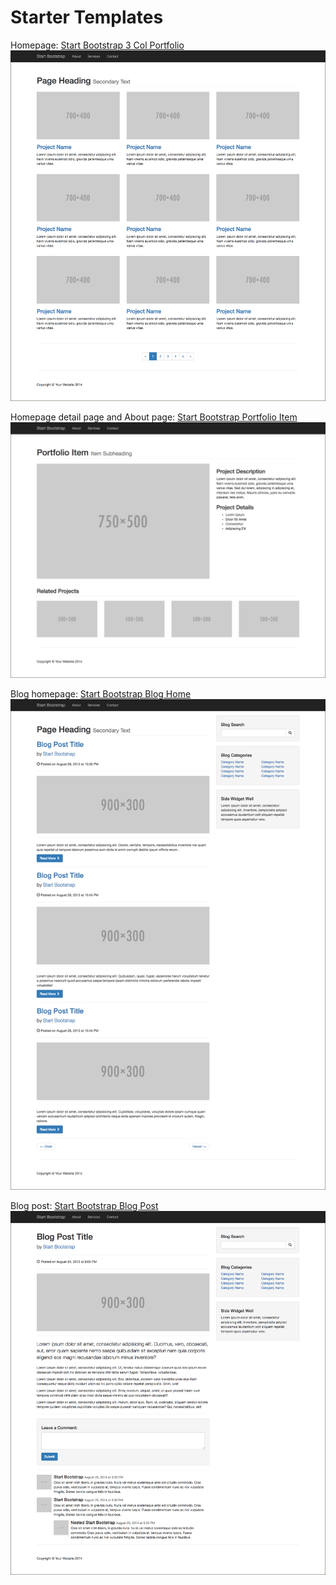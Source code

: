 # Starter Templates

Homepage: [Start Bootstrap 3 Col Portfolio](http://startbootstrap.com/template-overviews/3-col-portfolio)
![](images/startbootstrap-3-col-portfolio.png)

Homepage detail page and About page: [Start Bootstrap Portfolio Item](http://startbootstrap.com/template-overviews/portfolio-item)
![](images/startbootstrap-portfolio-item.png)

Blog homepage: [Start Bootstrap Blog Home](http://startbootstrap.com/template-overviews/blog-home)
![](images/startbootstrap-blog-home.png)

Blog post: [Start Bootstrap Blog Post](http://startbootstrap.com/template-overviews/blog-post)
![](images/startbootstrap-blog-post.png)



